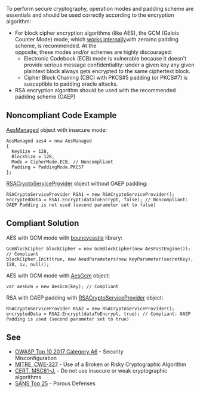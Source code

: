 
To perform secure cryptography, operation modes and padding scheme are essentials and should be used correctly according to the encryption algorithm:

- For block cipher encryption algorithms (like AES), the GCM (Galois Counter Mode) mode, which [works internally](https://en.wikipedia.org/wiki/Galois/Counter_Mode#Mathematical_basis)with zero/no padding scheme, is recommended. At the<br>  opposite, these modes and/or schemes are highly discouraged:
    - Electronic Codebook (ECB) mode is vulnerable because it doesn't provide serious message confidentiality: under a given key any given<br>      plaintext block always gets encrypted to the same ciphertext block.
    - Cipher Block Chaining (CBC) with PKCS#5 padding (or PKCS#7) is susceptible to padding oracle attacks.
- RSA encryption algorithm should be used with the recommended padding scheme (OAEP)


## Noncompliant Code Example

[AesManaged](https://docs.microsoft.com/en-us/dotnet/api/system.security.cryptography.aesmanaged?view=netframework-4.8) object with insecure mode:


    AesManaged aes4 = new AesManaged
    {
      KeySize = 128,
      BlockSize = 128,
      Mode = CipherMode.ECB, // Noncompliant
      Padding = PaddingMode.PKCS7
    };


[RSACryptoServiceProvider](https://docs.microsoft.com/en-us/dotnet/api/system.security.cryptography.rsacryptoserviceprovider?view=netframework-4.8) object without OAEP padding:


    RSACryptoServiceProvider RSA1 = new RSACryptoServiceProvider();
    encryptedData = RSA1.Encrypt(dataToEncrypt, false); // Noncompliant: OAEP Padding is not used (second parameter set to false)


## Compliant Solution

AES with GCM mode with [bouncycastle](https://www.bouncycastle.org/) library:


    GcmBlockCipher blockCipher = new GcmBlockCipher(new AesFastEngine()); // Compliant
    blockCipher.Init(true, new AeadParameters(new KeyParameter(secretKey), 128, iv, null));


AES with GCM mode with [AesGcm](https://docs.microsoft.com/en-us/dotnet/api/system.security.cryptography.aesgcm?view=netcore-3.0) object:


    var aesGcm = new AesGcm(key); // Compliant


RSA with OAEP padding with [RSACryptoServiceProvider](https://docs.microsoft.com/en-us/dotnet/api/system.security.cryptography.rsacryptoserviceprovider?view=netframework-4.8) object:


    RSACryptoServiceProvider RSA2 = new RSACryptoServiceProvider();
    encryptedData = RSA2.Encrypt(dataToEncrypt, true); // Compliant: OAEP Padding is used (second parameter set to true)




## See

- [OWASP Top 10 2017 Category A6](https://www.owasp.org/index.php/Top_10-2017_A6-Security_Misconfiguration) - Security<br>  Misconfiguration
- [MITRE, CWE-327](http://cwe.mitre.org/data/definitions/327.html) - Use of a Broken or Risky Cryptographic Algorithm
- [CERT, MSC61-J.](https://www.securecoding.cert.org/confluence/x/VwAZAg) - Do not use insecure or weak cryptographic algorithms
- [SANS Top 25](https://www.sans.org/top25-software-errors/#cat3) - Porous Defenses


